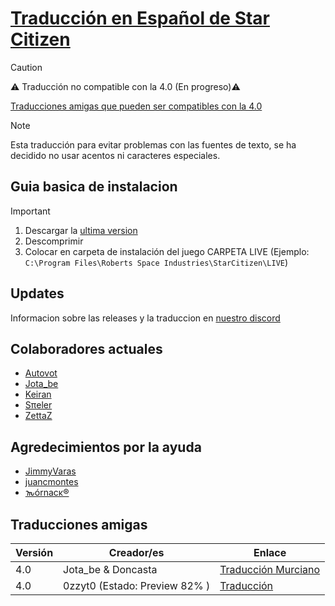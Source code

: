 # [Traducción en Español de Star Citizen](https://discord.gg/aggMUUM4Xr)

> [!CAUTION]
> ⚠️ Traducción no compatible con la 4.0 (En progreso)⚠️
>
>  [Traducciones amigas que pueden ser compatibles con la 4.0](#traducciones-amigas)

> [!NOTE]
> Esta traducción para evitar problemas con las fuentes de texto, se ha decidido no usar acentos ni caracteres especiales.

## Guia basica de instalacion

> [!IMPORTANT]
> 1) Descargar la [ultima version](https://github.com/Autovot/SC_Spanish_SOK/releases)
> 2) Descomprimir
> 3) Colocar en carpeta de instalación del juego CARPETA LIVE (Ejemplo: `C:\Program Files\Roberts Space Industries\StarCitizen\LIVE`)

## Updates

Informacion sobre las releases y la traduccion en [nuestro discord](https://discord.gg/aggMUUM4Xr)

## Colaboradores actuales

* [Autovot](https://github.com/Autovot)
* [Jota_be](https://www.twitch.tv/jota_be)
* [Keiran](https://github.com/darkcidx)
* [Sπeler](https://www.twitch.tv/spielerwan)
* [ZettaZ](https://github.com/zzettazz)

## Agredecimientos por la ayuda

* [JimmyVaras](https://github.com/JimmyVaras)
* [juancmontes](https://github.com/juancmontes)
* [𐒝órnacκ®](https://github.com/gauria)

## Traducciones amigas

| Versión | Creador/es         | Enlace                                                                                  |
|---------|--------------------|-----------------------------------------------------------------------------------------|
| 4.0  | Jota_be & Doncasta | [Traducción Murciano](https://github.com/Doncasta1996/Star-Citizen-Spanish)             |
| 4.0  | 0zzyt0 (Estado: Preview 82% )            | [Traducción](https://drive.google.com/file/d/1-LEmauHyw8HNq0LnMg9_EKa7Nib6i27e/view?usp=sharing) |
